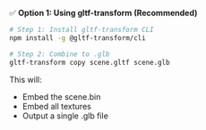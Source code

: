 ✅ **Option 1: Using gltf-transform (Recommended)**

```bash
# Step 1: Install gltf-transform CLI
npm install -g @gltf-transform/cli

# Step 2: Combine to .glb
gltf-transform copy scene.gltf scene.glb
```

This will:

- Embed the scene.bin
- Embed all textures
- Output a single .glb file
